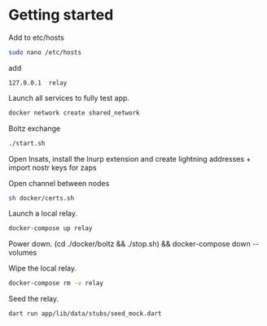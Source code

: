 # Getting started

Add to etc/hosts

```bash
sudo nano /etc/hosts
```

add

`127.0.0.1  relay`

Launch all services to fully test app.

```bash
docker network create shared_network
```

Boltz exchange

```bash
./start.sh
```

Open lnsats, install the lnurp extension and create lightning addresses + import nostr keys for zaps

Open channel between nodes

```bash
sh docker/certs.sh
```

Launch a local relay.

```bash
docker-compose up relay
```

Power down.
(cd ./docker/boltz && ./stop.sh) && docker-compose down --volumes


Wipe the local relay.

```bash
docker-compose rm -v relay
```

Seed the relay.

```bash
dart run app/lib/data/stubs/seed_mock.dart
```
